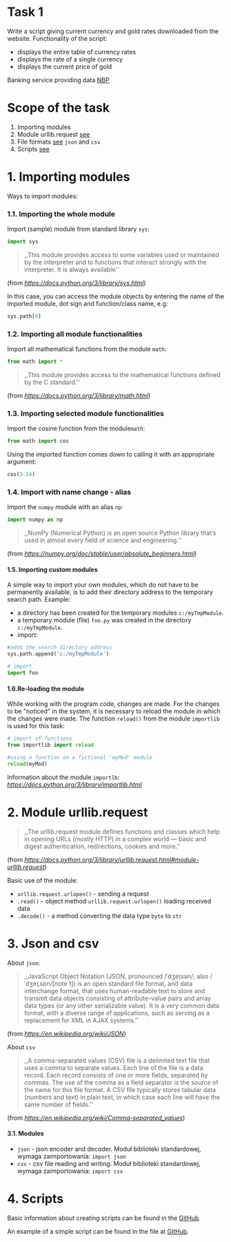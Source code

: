 # Task 1

Write a script giving current currency and gold rates downloaded from the website. Functionality of the script:

  - displays the entire table of currency rates
  - displays the rate of a single currency
  - displays the current price of gold

Banking service providing data [NBP](http://api.nbp.pl/)

# Scope of the task

  1. Importing modules
  2. Module urllib.request [see](#2.-module-urllib.request)
  3. File formats [see](#3.-json-and-csv) `json` and `csv`
  2. Scripts [see](#4.-scripts)



# 1. Importing modules

Ways to import modules:

### 1.1. Importing the whole module
Import (sample) module from standard library `sys`:

```python
import sys
```

> ,,This module provides access to some variables used or maintained by the interpreter and to functions that interact strongly with the interpreter. It is always available''

(from *https://docs.python.org/3/library/sys.html*)

In this case, you can access the module objects by entering the name of the imported module, dot sign and function/class name, e.g:

```python
sys.path[0]
```


### 1.2. Importing all module functionalities

Import all mathematical functions from the module `math`:

```python
from math import *
```

> ,,This module provides access to the mathematical functions defined by the C standard.''

(from *https://docs.python.org/3/library/math.html*)



### 1.3. Importing selected module functionalities

Import the cosine function from the module`math`:
```python
from math import cos
```

Using the imported function comes down to calling it with an appropriate argument:
```python
cos(3.14)
```



### 1.4. Import with name change - alias

Import the `numpy` module with an alias `np`: 
```python
import numpy as np
```

> ,,NumPy (Numerical Python) is an open source Python library that’s used in almost every field of science and engineering.''

(from *https://numpy.org/doc/stable/user/absolute_beginners.html*)


#### 1.5. Importing custom modules

A simple way to import your own modules, which do not have to be permanently available, is to add their directory address to the temporary search path. Example:

  - a directory has been created for the temporary modules `c:/myTmpModule`.
  - a temporary module (file) `foo.py` was created in the directory `c:/myTmpModule`.
  - import:

```python
#adds the search directory address
sys.path.append('c:/myTmpModule')

# import
import foo

```

#### 1.6.Re-loading the module

While working with the program code, changes are made. For the changes to be "noticed" in the system, it is necessary to reload the module in which the changes were made. The function `reload()` from the module `importlib` is used for this task:

```python
# import of functions
from importlib import reload

#using a function on a fictional 'myMod' module
reload(myMod)

```
Information about the module `importlb`: *https://docs.python.org/3/library/importlib.html*



# 2. Module urllib.request

>,,The urllib.request module defines functions and classes which help in opening URLs (mostly HTTP) in a complex world — basic and digest authentication, redirections, cookies and more.''

(from *https://docs.python.org/3/library/urllib.request.html#module-urllib.request*)

Basic use of the module:

  - `urllib.request.urlopen()` - sending a request 
  - `.read()` - object method `urllib.request.urlopen()` loading received data
  - `.decode()` - a method converting the data type `byte` to `str`


# 3. Json and csv

About `json`:
>,,JavaScript Object Notation (JSON, pronounced /ˈdʒeɪsən/; also /ˈdʒeɪˌsɒn/[note 1]) is an open standard file format, and data interchange format, that uses human-readable text to store and transmit data objects consisting of attribute–value pairs and array data types (or any other serializable value). It is a very common data format, with a diverse range of applications, such as serving as a replacement for XML in AJAX systems.''

(from *https://en.wikipedia.org/wiki/JSON*)


About `csv`
>,,A comma-separated values (CSV) file is a delimited text file that uses a comma to separate values. Each line of the file is a data record. Each record consists of one or more fields, separated by commas. The use of the comma as a field separator is the source of the name for this file format. A CSV file typically stores tabular data (numbers and text) in plain text, in which case each line will have the same number of fields.''

(from *https://en.wikipedia.org/wiki/Comma-separated_values*)


#### 3.1. Modules

  - `json` - json encoder and decoder. Moduł biblioteki standardowej, wymaga zaimportowania:  `import json`
  - `csv` - csv file reading and writing. Moduł biblioteki standardowej,  wymaga zaimportowania:  `import csv`




# 4. Scripts

Basic information about creating scripts can be found in the  [GitHub](https://github.com/RemoteSys/entry/blob/master/scriptsInfo.md).

An example of a simple script can be found in the file at [GitHub](https://github.com/RemoteSys/entry/blob/master/testScript.py).

